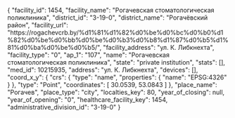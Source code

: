 {
    "facility_id": 1454,
    "facility_name": "Рогачевская стоматологическая поликлиника",
    "district_id": "3-19-0",
    "district_name": "Рогачёвский район",
    "facility_url": "https:\/\/rogachevcrb.by\/%d1%81%d1%82%d0%be%d0%bc%d0%b0%d1%82%d0%be%d0%bb%d0%be%d0%b3%d0%b8%d1%87%d0%b5%d1%81%d0%ba%d0%be%d0%b5\/",
    "facility_address": "ул. К. Либкнехта",
    "facility_type": "0",
    "ap_1": "107",
    "name": "Рогачевская стоматологическая поликлиника",
    "state": "private institution",
    "stats": [],
    "med_id": 10215935,
    "address": "ул. К. Либкнехта",
    "devices": [],
    "coord_x_y": {
        "crs": {
            "type": "name",
            "properties": {
                "name": "EPSG:4326"
            }
        },
        "type": "Point",
        "coordinates": [
            30.0539,
            53.0843
        ]
    },
    "place_name": "Рогачев",
    "place_type": "city",
    "localties_key": 80,
    "year_of_closing": null,
    "year_of_opening": "0",
    "healthcare_facility_key": 1454,
    "administrative_division_id": "3-19-0"
}